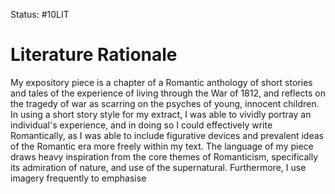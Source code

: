 Status: #10LIT

# Literature Rationale

My expository piece is a chapter of a Romantic anthology of short stories and tales of the experience of living through the War of 1812, and reflects on the tragedy of war as scarring on the psyches of young, innocent children. In using a short story style for my extract, I was able to vividly portray an individual's experience, and in doing so I could effectively write Romantically, as I was able to include figurative devices and prevalent ideas of the Romantic era more freely within my text. The language of my piece draws heavy inspiration from the core themes of Romanticism, specifically its admiration of nature, and use of the supernatural. Furthermore, I use imagery frequently to emphasise 





